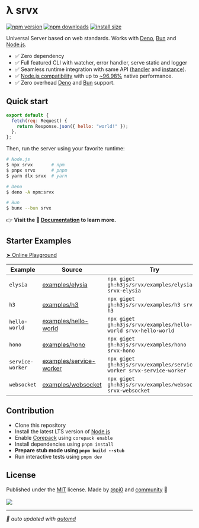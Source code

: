 # λ srvx

<!-- automd:badges color=yellow packagephobia -->

[![npm version](https://img.shields.io/npm/v/srvx?color=yellow)](https://npmjs.com/package/srvx)
[![npm downloads](https://img.shields.io/npm/dm/srvx?color=yellow)](https://npm.chart.dev/srvx)
[![install size](https://badgen.net/packagephobia/install/srvx?color=yellow)](https://packagephobia.com/result?p=srvx)

<!-- /automd -->

Universal Server based on web standards. Works with [Deno](https://deno.com/), [Bun](https://bun.sh/) and [Node.js](https://nodejs.org/en).

- ✅ Zero dependency
- ✅ Full featured CLI with watcher, error handler, serve static and logger
- ✅ Seamless runtime integration with same API ([handler](https://srvx.h3.dev/guide/handler) and [instance](https://srvx.h3.dev/guide/server)).
- ✅ [Node.js compatibility](https://srvx.h3.dev/guide/node) with up to [~96.98%](https://github.com/h3js/srvx/tree/main/test/bench-node) native performance.
- ✅ Zero overhead [Deno](https://deno.com/) and [Bun](https://bun.sh/) support.

## Quick start

```js
export default {
  fetch(req: Request) {
    return Response.json({ hello: "world!" });
  },
};
```

Then, run the server using your favorite runtime:

```bash
# Node.js
$ npx srvx       # npm
$ pnpx srvx      # pnpm
$ yarn dlx srvx  # yarn

# Deno
$ deno -A npm:srvx

# Bun
$ bunx --bun srvx
```

👉 **Visit the 📖 [Documentation](https://srvx.h3.dev/) to learn more.**

## Starter Examples

[➤ Online Playground](https://stackblitz.com/fork/github/h3js/srvx/tree/main/examples/stackblitz?startScript=dev&file=server.mjs)

<!-- automd:examples -->

| Example          | Source                                                                                     | Try                                                                  |
| ---------------- | ------------------------------------------------------------------------------------------ | -------------------------------------------------------------------- |
| `elysia`         | [examples/elysia](https://github.com/h3js/srvx/tree/main/examples/elysia/)                 | `npx giget gh:h3js/srvx/examples/elysia srvx-elysia`                 |
| `h3`             | [examples/h3](https://github.com/h3js/srvx/tree/main/examples/h3/)                         | `npx giget gh:h3js/srvx/examples/h3 srvx-h3`                         |
| `hello-world`    | [examples/hello-world](https://github.com/h3js/srvx/tree/main/examples/hello-world/)       | `npx giget gh:h3js/srvx/examples/hello-world srvx-hello-world`       |
| `hono`           | [examples/hono](https://github.com/h3js/srvx/tree/main/examples/hono/)                     | `npx giget gh:h3js/srvx/examples/hono srvx-hono`                     |
| `service-worker` | [examples/service-worker](https://github.com/h3js/srvx/tree/main/examples/service-worker/) | `npx giget gh:h3js/srvx/examples/service-worker srvx-service-worker` |
| `websocket`      | [examples/websocket](https://github.com/h3js/srvx/tree/main/examples/websocket/)           | `npx giget gh:h3js/srvx/examples/websocket srvx-websocket`           |

<!-- /automd -->

## Contribution

- Clone this repository
- Install the latest LTS version of [Node.js](https://nodejs.org/en/)
- Enable [Corepack](https://github.com/nodejs/corepack) using `corepack enable`
- Install dependencies using `pnpm install`
- **Prepare stub mode using `pnpm build --stub`**
- Run interactive tests using `pnpm dev`

## License

<!-- automd:contributors author=pi0 license=MIT -->

Published under the [MIT](https://github.com/h3js/srvx/blob/main/LICENSE) license.
Made by [@pi0](https://github.com/pi0) and [community](https://github.com/h3js/srvx/graphs/contributors) 💛
<br><br>
<a href="https://github.com/h3js/srvx/graphs/contributors">
<img src="https://contrib.rocks/image?repo=h3js/srvx" />
</a>

<!-- /automd -->

<!-- automd:with-automd -->

---

_🤖 auto updated with [automd](https://automd.unjs.io)_

<!-- /automd -->
